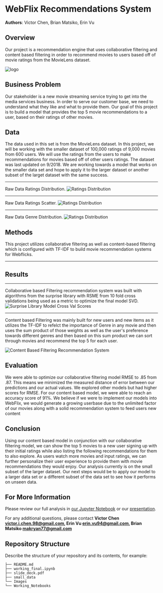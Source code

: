 # WebFlix Recommendations System

**Authors**: Victor Chen, Brian Matsiko, Erin Vu

## Overview

Our project is a recommendation engine that uses collaborative filtering and content based filtering in order to recommend movies to users based off of movie ratings from the MovieLens dataset.

![logo](Images/cover.jpg)

## Business Problem

Our stakeholder is a new movie streaming service trying to get into the media services business. In order to serve our customer base, we need to understand what they like and what to provide them. Our goal of this project is to build a model that provides the top 5 movie recommendations to a user, based on their ratings of other movies.

## Data

The data used in this set is from the MovieLens dataset. In this project, we will be working with the smaller dataset of 100,000 ratings of 9,000 movies from 600 users. We will use the ratings from the users to make recommendations for movies based off of other users ratings. The dataset was last updated on 9/2018. We are working towards a model that works on the smaller data set and hope to apply it to the larger dataset or another subset of the larget dataset with the same success.

***
Raw Data Ratings Distribution.
![Ratings Distribution](./Images/Ratings_distribution.png)

***
Raw Data Ratings Scatter.
![Ratings Distribution](./Images/rating_distribution_scatter.png)

***
Raw Data Genre Distribution.
![Ratings Distribution](./Images/Genre_distribution.png)


## Methods

This project utilizes collaborative filtering as well as content-based filtering which is configured with TF-IDF to build movie recommendation systems for Webflicks.

***

## Results

***
Collaborative based Filtering recommendation system was built with algorithms from the surprise library with RSME from 10 fold cross validations being used as a metric to optimize the final model SVD.
![Surprise Library Model Cross Val Scores ](./Images/Collabrative_System_Models_RSME.png)

***
Content based Filtering was mainly built for new users and new items as it utilizes the TF-IDF to refelct the importance of Genre in any movie and then uses the sum product of those weights as well as the user's preference towards different genres and then based on this sum product we can sort through movies and recommend the top 5 for each user.

![Content Based Filtering Recommendation System](./Images/Content_based_filtering.png)


## Evaluation

We were able to optimize our collaborative filtering model RMSE to .85 from .87. This means we minimized the measured distance of error between our predictions and our actual values. We explored other models but had higher scores for RMSE. For our content based model, we were able to reach an accuracy score of 91%. We believe if we were to implement our models into WebFlix, we would generate a growing userbase due to the unlimited factor of our movies along with a solid recommendation system to feed users new content

## Conclusion

Using our content based model in conjunction with our collaborative filtering model, we can show the top 5 movies to a new user signing up with their initial ratings while also listing the following recommendations for them to also explore. As users watch more movies and input ratings, we can further personalize their user experience to provide them with movie recommendations they would enjoy. Our analysis currently is on the small subset of the larger dataset. Our next steps would be to apply our model to a larger data set or a different subset of the data set to see how it performs on unseen data.

## For More Information

Please review our full analysis in [our Jupyter Notebook](./working_final.ipynb) or our [presentation](./slide_deck.pdf).

For any additional questions, please contact **Victor Chen victor.i.chen.98@gmail.com, Erin Vu erin.vu94@gmail.com, Brian Matsiko makryan77@gmail.com**

## Repository Structure

Describe the structure of your repository and its contents, for example:

```
├── README.md                          
├── working_final.ipynb  
├── slide_deck.pdf        
├── small_data                            
└── Images
└── Working_Notebooks
```

